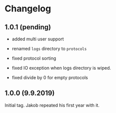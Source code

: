 # Changelog

## 1.0.1 (pending)

* added multi user support

* renamed `logs` directory to `protocols`
* fixed protocol sorting
* fixed IO exception when logs directory is wiped.
* fixed divide by 0 for empty protocols

## 1.0.0 (9.9.2019)

Initial tag. Jakob repeated his first year with it.
